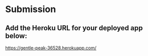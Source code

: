 # Submission
## Add the Heroku URL for your deployed app below:
https://gentle-peak-36528.herokuapp.com/
